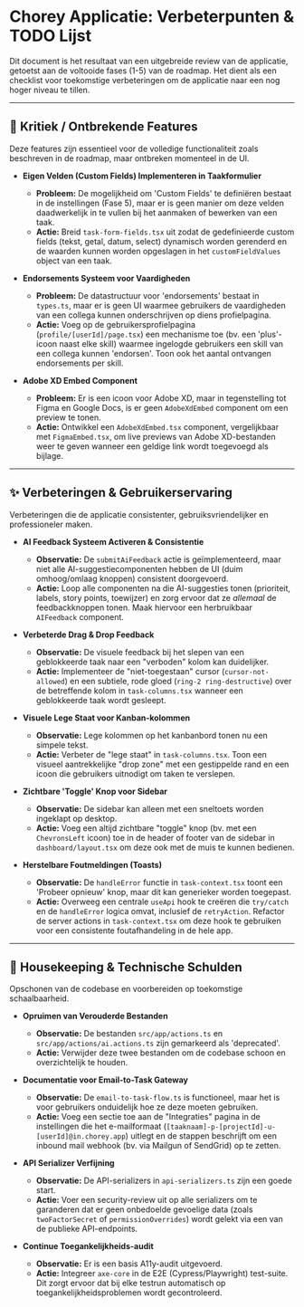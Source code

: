 # Chorey Applicatie: Verbeterpunten & TODO Lijst

Dit document is het resultaat van een uitgebreide review van de applicatie, getoetst aan de voltooide fases (1-5) van de roadmap. Het dient als een checklist voor toekomstige verbeteringen om de applicatie naar een nog hoger niveau te tillen.

---

## 🚀 Kritiek / Ontbrekende Features

Deze features zijn essentieel voor de volledige functionaliteit zoals beschreven in de roadmap, maar ontbreken momenteel in de UI.

-   **Eigen Velden (Custom Fields) Implementeren in Taakformulier**
    -   **Probleem:** De mogelijkheid om 'Custom Fields' te definiëren bestaat in de instellingen (Fase 5), maar er is geen manier om deze velden daadwerkelijk in te vullen bij het aanmaken of bewerken van een taak.
    -   **Actie:** Breid `task-form-fields.tsx` uit zodat de gedefinieerde custom fields (tekst, getal, datum, select) dynamisch worden gerenderd en de waarden kunnen worden opgeslagen in het `customFieldValues` object van een taak.

-   **Endorsements Systeem voor Vaardigheden**
    -   **Probleem:** De datastructuur voor 'endorsements' bestaat in `types.ts`, maar er is geen UI waarmee gebruikers de vaardigheden van een collega kunnen onderschrijven op diens profielpagina.
    -   **Actie:** Voeg op de gebruikersprofielpagina (`profile/[userId]/page.tsx`) een mechanisme toe (bv. een 'plus'-icoon naast elke skill) waarmee ingelogde gebruikers een skill van een collega kunnen 'endorsen'. Toon ook het aantal ontvangen endorsements per skill.

-   **Adobe XD Embed Component**
    -   **Probleem:** Er is een icoon voor Adobe XD, maar in tegenstelling tot Figma en Google Docs, is er geen `AdobeXdEmbed` component om een preview te tonen.
    -   **Actie:** Ontwikkel een `AdobeXdEmbed.tsx` component, vergelijkbaar met `FigmaEmbed.tsx`, om live previews van Adobe XD-bestanden weer te geven wanneer een geldige link wordt toegevoegd als bijlage.

---

## ✨ Verbeteringen & Gebruikerservaring

Verbeteringen die de applicatie consistenter, gebruiksvriendelijker en professioneler maken.

-   **AI Feedback Systeem Activeren & Consistentie**
    -   **Observatie:** De `submitAiFeedback` actie is geïmplementeerd, maar niet alle AI-suggestiecomponenten hebben de UI (duim omhoog/omlaag knoppen) consistent doorgevoerd.
    -   **Actie:** Loop alle componenten na die AI-suggesties tonen (prioriteit, labels, story points, toewijzer) en zorg ervoor dat ze *allemaal* de feedbackknoppen tonen. Maak hiervoor een herbruikbaar `AIFeedback` component.

-   **Verbeterde Drag & Drop Feedback**
    -   **Observatie:** De visuele feedback bij het slepen van een geblokkeerde taak naar een "verboden" kolom kan duidelijker.
    -   **Actie:** Implementeer de "niet-toegestaan" cursor (`cursor-not-allowed`) en een subtiele, rode gloed (`ring-2 ring-destructive`) over de betreffende kolom in `task-columns.tsx` wanneer een geblokkeerde taak wordt gesleept.

-   **Visuele Lege Staat voor Kanban-kolommen**
    -   **Observatie:** Lege kolommen op het kanbanbord tonen nu een simpele tekst.
    -   **Actie:** Verbeter de "lege staat" in `task-columns.tsx`. Toon een visueel aantrekkelijke "drop zone" met een gestippelde rand en een icoon die gebruikers uitnodigt om taken te verslepen.

-   **Zichtbare 'Toggle' Knop voor Sidebar**
    -   **Observatie:** De sidebar kan alleen met een sneltoets worden ingeklapt op desktop.
    -   **Actie:** Voeg een altijd zichtbare "toggle" knop (bv. met een `ChevronsLeft` icoon) toe in de header of footer van de sidebar in `dashboard/layout.tsx` om deze ook met de muis te kunnen bedienen.

-   **Herstelbare Foutmeldingen (Toasts)**
    -   **Observatie:** De `handleError` functie in `task-context.tsx` toont een 'Probeer opnieuw' knop, maar dit kan generieker worden toegepast.
    -   **Actie:** Overweeg een centrale `useApi` hook te creëren die `try/catch` en de `handleError` logica omvat, inclusief de `retryAction`. Refactor de server actions in `task-context.tsx` om deze hook te gebruiken voor een consistente foutafhandeling in de hele app.

---

## 🧹 Housekeeping & Technische Schulden

Opschonen van de codebase en voorbereiden op toekomstige schaalbaarheid.

-   **Opruimen van Verouderde Bestanden**
    -   **Observatie:** De bestanden `src/app/actions.ts` en `src/app/actions/ai.actions.ts` zijn gemarkeerd als 'deprecated'.
    -   **Actie:** Verwijder deze twee bestanden om de codebase schoon en overzichtelijk te houden.

-   **Documentatie voor Email-to-Task Gateway**
    -   **Observatie:** De `email-to-task-flow.ts` is functioneel, maar het is voor gebruikers onduidelijk hoe ze deze moeten gebruiken.
    -   **Actie:** Voeg een sectie toe aan de "Integraties" pagina in de instellingen die het e-mailformaat (`[taaknaam]-p-[projectId]-u-[userId]@in.chorey.app`) uitlegt en de stappen beschrijft om een inbound mail webhook (bv. via Mailgun of SendGrid) op te zetten.

-   **API Serializer Verfijning**
    -   **Observatie:** De API-serializers in `api-serializers.ts` zijn een goede start.
    -   **Actie:** Voer een security-review uit op alle serializers om te garanderen dat er geen onbedoelde gevoelige data (zoals `twoFactorSecret` of `permissionOverrides`) wordt gelekt via een van de publieke API-endpoints.

-   **Continue Toegankelijkheids-audit**
    -   **Observatie:** Er is een basis A11y-audit uitgevoerd.
    -   **Actie:** Integreer `axe-core` in de E2E (Cypress/Playwright) test-suite. Dit zorgt ervoor dat bij elke testrun automatisch op toegankelijkheidsproblemen wordt gecontroleerd.
